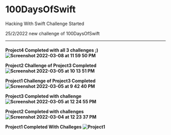 # 100DaysOfSwift

Hacking With Swift Challenge Started

25/2/2022 new challenge of 100DaysOfSwift
<hr/>
<h4>

Project4 Completed with all 3 challenges ;)
![Screenshot 2022-03-08 at 11 59 50 PM](https://user-images.githubusercontent.com/38833326/157302560-bb4b1e9b-6704-43ed-b256-c9534781aa24.png)

Project2 Challenge of Project3 Completed
![Screenshot 2022-03-05 at 10 13 51 PM](https://user-images.githubusercontent.com/38833326/156892336-90b88624-2ea6-485f-abd1-03bd2eb73423.png)

Project1  Challenge of Project3 Completed
![Screenshot 2022-03-05 at 9 42 40 PM](https://user-images.githubusercontent.com/38833326/156891374-069fff1e-40aa-4b56-9c92-2e2aec14b042.png)

Project3 Completed with challenge
![Screenshot 2022-03-05 at 12 24 55 PM](https://user-images.githubusercontent.com/38833326/156872332-aae979cb-9ae0-4704-9063-700076371be7.png)

Project2 Completed with challenges
![Screenshot 2022-03-04 at 12 23 37 PM](https://user-images.githubusercontent.com/38833326/156714371-5ce94fe8-27c7-4f00-a116-f87e7025e2c8.png)

Project1 Completed With Challeges
![Project1](https://user-images.githubusercontent.com/38833326/155891386-70242db7-c87f-4066-8696-25e559f5bc3c.gif)

 </h4>
